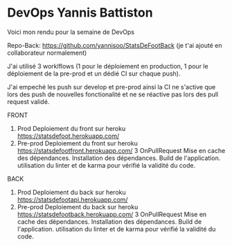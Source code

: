 # DevOps Yannis Battiston

Voici mon rendu pour la semaine de DevOps

Repo-Back: https://github.com/yannisoo/StatsDeFootBack
(je t'ai ajouté en collaborateur normalement)


J'ai utilisé 3 worklflows (1 pour le déploiement en production, 1 pour le déploiement de la pre-prod et un dédié CI sur chaque push).

J'ai empeché les push sur develop et pre-prod ainsi la CI ne s'active que lors des push de nouvelles fonctionalité et ne se réactive pas lors des pull request validé. 

FRONT
1. Prod
  Deploiement du front sur heroku  https://statsdefoot.herokuapp.com/
2. Pre-prod
  Deploiement du front sur heroku https://statsdefootfront.herokuapp.com/
3 OnPullRequest
  Mise en cache des dépendances. Installation des dépendances. Build de l'application. utilisation du linter et de karma pour vérifié la validité du code.

BACK
1. Prod
  Deploiement du back sur heroku https://statsdefootapi.herokuapp.com/
2. Pre-prod
  Deploiement du back sur heroku https://statsdefootback.herokuapp.com/
3 OnPullRequest
  Mise en cache des dépendances. Installation des dépendances. Build de l'application. utilisation du linter et de karma pour vérifié la validité du code.

